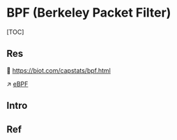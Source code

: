 # BPF (Berkeley Packet Filter)

[TOC]



## Res
📄 https://biot.com/capstats/bpf.html

↗ [eBPF](../../../../🥷🏼%20Operating%20Systems%20&%20Kernels%20(Engineering%20Part)/📟%20System%20Level%20Programming/eBPF/eBPF.md)



## Intro


## Ref


